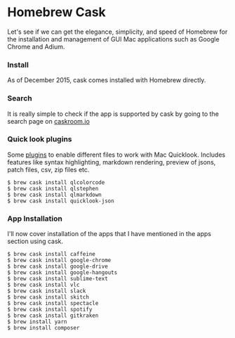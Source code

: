 # Homebrew Cask

Let's see if we can get the elegance, simplicity, and speed of Homebrew for the installation and management of GUI Mac applications such as Google Chrome and Adium.

### Install

As of December 2015, cask comes installed with Homebrew directly.

### Search

It is really simple to check if the app is supported by cask by going to the search page on [caskroom.io](http://caskroom.io/)

### Quick look plugins

Some [plugins](https://github.com/sindresorhus/quick-look-plugins) to enable different files to work with Mac Quicklook. Includes features like syntax highlighting, markdown rendering, preview of jsons, patch files, csv, zip files etc.

```
$ brew cask install qlcolorcode
$ brew cask install qlstephen
$ brew cask install qlmarkdown
$ brew cask install quicklook-json
```

### App Installation

I'll now cover installation of the apps that I have mentioned in the apps section using cask.

```
$ brew cask install caffeine
$ brew cask install google-chrome
$ brew cask install google-drive
$ brew cask install google-hangouts
$ brew cask install sublime-text
$ brew cask install vlc
$ brew cask install slack
$ brew cask install skitch
$ brew cask install spectacle
$ brew cask install spotify
$ brew cask install gitkraken
$ brew install yarn
$ brew install composer
```




